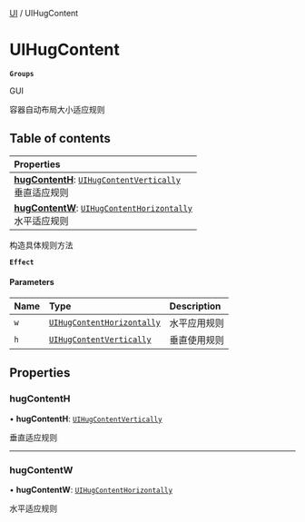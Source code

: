 [UI](../modules/UI.UI.md) / UIHugContent

# UIHugContent <Badge type="tip" text="Class" /> <Score text="UIHugContent" />

**`Groups`**

GUI

容器自动布局大小适应规则

## Table of contents

| Properties |
| :-----|
| **[hugContentH](UI.UIHugContent.md#hugcontenth)**: [`UIHugContentVertically`](../enums/UI.UIHugContentVertically.md) <br> 垂直适应规则|
| **[hugContentW](UI.UIHugContent.md#hugcontentw)**: [`UIHugContentHorizontally`](../enums/UI.UIHugContentHorizontally.md) <br> 水平适应规则|

构造具体规则方法

**`Effect`**


#### Parameters

| Name | Type | Description |
| :------ | :------ | :------ |
| `w` | [`UIHugContentHorizontally`](../enums/UI.UIHugContentHorizontally.md) | 水平应用规则 |
| `h` | [`UIHugContentVertically`](../enums/UI.UIHugContentVertically.md) | 垂直使用规则 |

## Properties

### hugContentH <Score text="hugContentH" /> 

• **hugContentH**: [`UIHugContentVertically`](../enums/UI.UIHugContentVertically.md)

垂直适应规则

___

### hugContentW <Score text="hugContentW" /> 

• **hugContentW**: [`UIHugContentHorizontally`](../enums/UI.UIHugContentHorizontally.md)

水平适应规则
